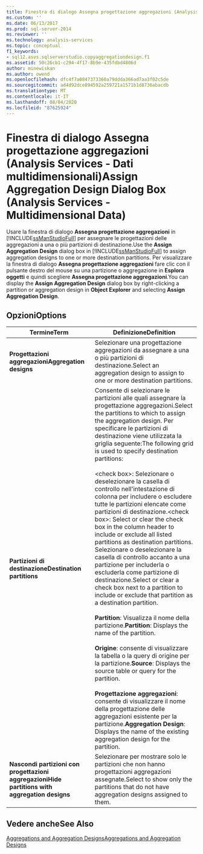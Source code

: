 ```yaml
---
title: Finestra di dialogo Assegna progettazione aggregazioni (Analysis Services-Dati multidimensionali) | Microsoft Docs
ms.custom: ''
ms.date: 06/13/2017
ms.prod: sql-server-2014
ms.reviewer: ''
ms.technology: analysis-services
ms.topic: conceptual
f1_keywords:
- sql12.asvs.sqlserverstudio.copyaggregationdesign.f1
ms.assetid: 50c26cb1-c294-4f17-8b9e-435fdbd4806d
author: minewiskan
ms.author: owend
ms.openlocfilehash: dfc4f7a0847373360a79ddda366ad7aa3f02c5de
ms.sourcegitcommit: ad4d92dce894592a259721a1571b1d8736abacdb
ms.translationtype: MT
ms.contentlocale: it-IT
ms.lasthandoff: 08/04/2020
ms.locfileid: "87625924"
---
```

# <a name="assign-aggregation-design-dialog-box-analysis-services---multidimensional-data"></a><span data-ttu-id="4a26a-102">Finestra di dialogo Assegna progettazione aggregazioni (Analysis Services - Dati multidimensionali)</span><span class="sxs-lookup"><span data-stu-id="4a26a-102">Assign Aggregation Design Dialog Box (Analysis Services - Multidimensional Data)</span></span>
  <span data-ttu-id="4a26a-103">Usare la finestra di dialogo **Assegna progettazione aggregazioni** in [!INCLUDE[ssManStudioFull](../includes/ssmanstudiofull-md.md)] per assegnare le progettazioni delle aggregazioni a una o più partizioni di destinazione.</span><span class="sxs-lookup"><span data-stu-id="4a26a-103">Use the **Assign Aggregation Design** dialog box in [!INCLUDE[ssManStudioFull](../includes/ssmanstudiofull-md.md)] to assign aggregation designs to one or more destination partitions.</span></span> <span data-ttu-id="4a26a-104">Per visualizzare la finestra di dialogo **Assegna progettazione aggregazioni** fare clic con il pulsante destro del mouse su una partizione o aggregazione in **Esplora oggetti** e quindi scegliere **Assegna progettazione aggregazioni**.</span><span class="sxs-lookup"><span data-stu-id="4a26a-104">You can display the **Assign Aggregation Design** dialog box by right-clicking a partition or aggregation design in **Object Explorer** and selecting **Assign Aggregation Design**.</span></span>  
  
## <a name="options"></a><span data-ttu-id="4a26a-105">Opzioni</span><span class="sxs-lookup"><span data-stu-id="4a26a-105">Options</span></span>  
  
|<span data-ttu-id="4a26a-106">Termine</span><span class="sxs-lookup"><span data-stu-id="4a26a-106">Term</span></span>|<span data-ttu-id="4a26a-107">Definizione</span><span class="sxs-lookup"><span data-stu-id="4a26a-107">Definition</span></span>|  
|----------|----------------|  
|<span data-ttu-id="4a26a-108">**Progettazioni aggregazioni**</span><span class="sxs-lookup"><span data-stu-id="4a26a-108">**Aggregation designs**</span></span>|<span data-ttu-id="4a26a-109">Selezionare una progettazione aggregazioni da assegnare a una o più partizioni di destinazione.</span><span class="sxs-lookup"><span data-stu-id="4a26a-109">Select an aggregation design to assign to one or more destination partitions.</span></span>|  
|<span data-ttu-id="4a26a-110">**Partizioni di destinazione**</span><span class="sxs-lookup"><span data-stu-id="4a26a-110">**Destination partitions**</span></span>|<span data-ttu-id="4a26a-111">Consente di selezionare le partizioni alle quali assegnare la progettazione aggregazioni.</span><span class="sxs-lookup"><span data-stu-id="4a26a-111">Select the partitions to which to assign the aggregation design.</span></span> <span data-ttu-id="4a26a-112">Per specificare le partizioni di destinazione viene utilizzata la griglia seguente:</span><span class="sxs-lookup"><span data-stu-id="4a26a-112">The following grid is used to specify destination partitions:</span></span><br /><br /> <span data-ttu-id="4a26a-113">\<check box>: Selezionare o deselezionare la casella di controllo nell'intestazione di colonna per includere o escludere tutte le partizioni elencate come partizioni di destinazione.</span><span class="sxs-lookup"><span data-stu-id="4a26a-113">\<check box>: Select or clear the check box in the column header to include or exclude all listed partitions as destination partitions.</span></span> <span data-ttu-id="4a26a-114">Selezionare o deselezionare la casella di controllo accanto a una partizione per includerla o escluderla come partizione di destinazione.</span><span class="sxs-lookup"><span data-stu-id="4a26a-114">Select or clear a check box next to a partition to include or exclude that partition as a destination partition.</span></span><br /><br /> <span data-ttu-id="4a26a-115">**Partition**: Visualizza il nome della partizione.</span><span class="sxs-lookup"><span data-stu-id="4a26a-115">**Partition**: Displays the name of the partition.</span></span><br /><br /> <span data-ttu-id="4a26a-116">**Origine**: consente di visualizzare la tabella o la query di origine per la partizione.</span><span class="sxs-lookup"><span data-stu-id="4a26a-116">**Source**: Displays the source table or query for the partition.</span></span><br /><br /> <span data-ttu-id="4a26a-117">**Progettazione aggregazioni**: consente di visualizzare il nome della progettazione delle aggregazioni esistente per la partizione.</span><span class="sxs-lookup"><span data-stu-id="4a26a-117">**Aggregation Design**: Displays the name of the existing aggregation design for the partition.</span></span>|  
|<span data-ttu-id="4a26a-118">**Nascondi partizioni con progettazioni aggregazioni**</span><span class="sxs-lookup"><span data-stu-id="4a26a-118">**Hide partitions with aggregation designs**</span></span>|<span data-ttu-id="4a26a-119">Selezionare per mostrare solo le partizioni che non hanno progettazioni aggregazioni assegnate.</span><span class="sxs-lookup"><span data-stu-id="4a26a-119">Select to show only the partitions that do not have aggregation designs assigned to them.</span></span>|  
  
## <a name="see-also"></a><span data-ttu-id="4a26a-120">Vedere anche</span><span class="sxs-lookup"><span data-stu-id="4a26a-120">See Also</span></span>  
 [<span data-ttu-id="4a26a-121">Aggregations and Aggregation Designs</span><span class="sxs-lookup"><span data-stu-id="4a26a-121">Aggregations and Aggregation Designs</span></span>](multidimensional-models-olap-logical-cube-objects/aggregations-and-aggregation-designs.md)  
  
  
